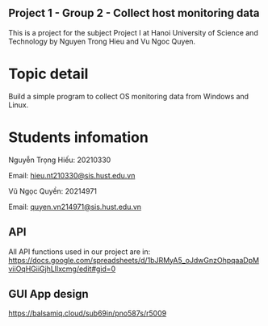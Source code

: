## Project 1 - Group 2 - Collect host monitoring data

This is a project for the subject Project I at Hanoi University of Science and Technology by Nguyen Trong Hieu and Vu Ngoc Quyen.

# Topic detail
Build a simple program to collect OS monitoring data from Windows and Linux.

# Students infomation
Nguyễn Trọng Hiếu: 20210330

Email: hieu.nt210330@sis.hust.edu.vn

Vũ Ngọc Quyền: 20214971

Email: quyen.vn214971@sis.hust.edu.vn

## API
All API functions used in our project are in: 
https://docs.google.com/spreadsheets/d/1bJRMyA5_oJdwGnzOhpqaaDpMviiOqHGiiGjhLIlxcmg/edit#gid=0

## GUI App design
https://balsamiq.cloud/sub69in/pno587s/r5009


